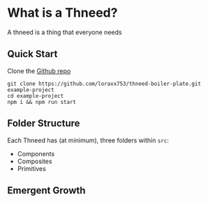 # What is a Thneed?

A thneed is a thing that everyone needs

## Quick Start

Clone the [Github repo](https://github.com/loraxx753/thneed-boiler-plate/)

```
git clone https://github.com/loraxx753/thneed-boiler-plate.git example-project
cd example-project
npm i && npm run start
```

## Folder Structure

Each Thneed has (at minimum), three folders within `src`:

* Components
* Composites
* Primitives

## Emergent Growth
